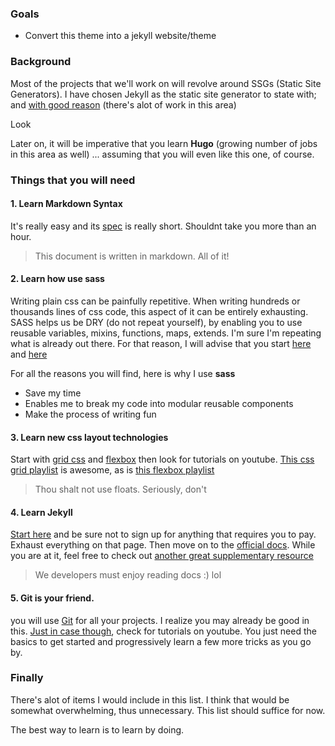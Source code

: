 ### Goals

* Convert this theme into a jekyll website/theme

### Background

Most of the projects that we'll work on will revolve around SSGs (Static Site Generators). I have chosen Jekyll as the static site generator to state with; and [with good reason](https://www.consagous.com/what-are-static-sites-why-jekyll-is-so-popular-now/) (there's alot of work in this area)

Look

Later on, it will be imperative that you learn **Hugo** (growing number of jobs in this area as well) ... assuming that you will even like this one, of course.


### Things that you will need 

#### 1. Learn Markdown Syntax

It's really easy and its [spec](https://github.com/adam-p/markdown-here/wiki/Markdown-Cheatsheet) is really short. Shouldnt take you more than an hour.

> This document is written in markdown. All of it! 

#### 2. Learn how use sass

Writing plain css can be painfully repetitive. When writing hundreds or thousands lines of css code, this aspect of it can be entirely exhausting. SASS helps us be DRY (do not repeat yourself), by enabling you to use reusable variables, mixins, functions, maps, extends. I'm sure I'm repeating what is already out there. For that reason, I will advise that you start [here](https://raygun.com/blog/10-reasons-css-preprocessor/) and [here](https://codeburst.io/how-sass-can-save-you-a-lot-of-time-f1198b658012)

For all the reasons you will find, here is why I use **sass**

* Save my time
* Enables me to break my code into modular reusable components
* Make the process of writing fun

#### 3. Learn new css layout technologies 

Start with [grid css](https://css-tricks.com/snippets/css/complete-guide-grid/) and [flexbox](https://css-tricks.com/snippets/css/a-guide-to-flexbox/) then look for tutorials on youtube. [This css grid playlist](https://www.youtube.com/watch?v=T-slCsOrLcc&list=PLu8EoSxDXHP5CIFvt9-ze3IngcdAc2xKG) is awesome, as is [this flexbox playlist](https://www.youtube.com/watch?v=Vj7NZ6FiQvo&list=PLu8EoSxDXHP7xj_y6NIAhy0wuCd4uVdid)

> Thou shalt not use floats. Seriously, don't

#### 4. Learn Jekyll
[Start here](https://learn.cloudcannon.com/) and be sure not to sign up for anything that requires you to pay. Exhaust everything on that page. Then move on to the [official docs](https://jekyllrb.com/docs/). While you are at it, feel free to check out [another great supplementary resource](https://blog.webjeda.com/)  

> We developers must enjoy reading docs :) lol

#### 5. Git is your friend.

you will use [Git](https://www.atlassian.com/git/tutorials/learn-git-with-bitbucket-cloud) for all your projects. I realize you may already be good in this. [Just in case though](https://try.github.io/), check for tutorials on youtube. You just need the basics to get started and progressively learn a few more tricks as you go by.

### Finally

There's alot of items I would include in this list. I think that would be somewhat overwhelming, thus unnecessary.  This list should suffice for now.

The best way to learn is to learn by doing.
